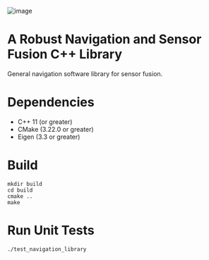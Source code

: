 ![image](https://user-images.githubusercontent.com/89047457/192758897-683c1385-aa26-4ac6-8651-56016523001a.png)

# A Robust Navigation and Sensor Fusion C++ Library
General navigation software library for sensor fusion. 

# Dependencies
* C++ 11 (or greater) <br />
* CMake (3.22.0 or greater) <br />
* Eigen (3.3 or greater) <br />

# Build
```
mkdir build
cd build
cmake ..
make
```
# Run Unit Tests
```
./test_navigation_library
```
